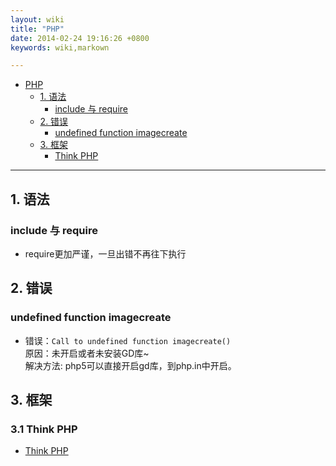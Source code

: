 ```yaml
---
layout: wiki
title: "PHP"
date: 2014-02-24 19:16:26 +0800
keywords: wiki,markown

---
```


*   [PHP](#toc1)
    *   [1. 语法](#toc_1.1)
    	*	[   include 与 require](#toc_1.1.1)
    *	[2. 错误](#toc_1.2)
    	*	[   undefined function imagecreate](#toc_1.2.1)
    *	[3. 框架](#toc_1.3)
    	*	[Think PHP](#toc_1.3.1)
* * *

</div>
<div class="neirong">

<h2 id="toc_1.1">1. 语法</h2>
<h3 id="toc_1.1.1"> include 与 require</h3>

*	require更加严谨，一旦出错不再往下执行


<h2 id="toc_1.2">2. 错误</h2>
<h3 id="toc_1.2.1">  undefined function imagecreate</h3>

*	错误：<code>Call to undefined function imagecreate() </code>   
	原因：未开启或者未安装GD库~   
    解决方法:  php5可以直接开启gd库，到php.in中开启。  

<h2 id="toc_1.3">3. 框架</h2>
<h3 id="toc_1.3.1">3.1 Think PHP</h3>

*	[Think PHP](./thinkphp.html)

